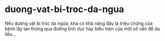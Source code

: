 # duong-vat-bi-troc-da-ngua
Nếu dương vật bị tróc da ngứa, khá có khả năng đây là triệu chứng của bệnh lây lan thông qua đường tình dục hay biểu hiện của một số vấn đề da liễu...
